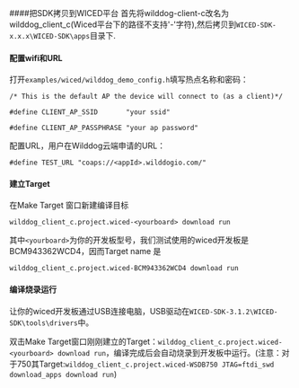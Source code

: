 ####把SDK拷贝到WICED平台
首先将wilddog\-client\-c改名为wilddog\_client\_c(Wiced平台下的路径不支持'-'字符),然后拷贝到`WICED-SDK-x.x.x\WICED-SDK\apps`目录下.

#### 配置wifi和URL

打开`examples/wiced/wilddog_demo_config.h`填写热点名称和密码：

	/* This is the default AP the device will connect to (as a client)*/

	#define CLIENT_AP_SSID       "your ssid"

	#define CLIENT_AP_PASSPHRASE "your ap password"


配置URL，用户在Wilddog云端申请的URL：

	#define TEST_URL "coaps://<appId>.wilddogio.com/"

#### 建立Target

在Make Target 窗口新建编译目标

`wilddog_client_c.project.wiced-<yourboard> download run`

其中`<yourboard>`为你的开发板型号，我们测试使用的wiced开发板是BCM943362WCD4，因而Target name 是 

`wilddog_client_c.project.wiced-BCM943362WCD4 download run`

#### 编译烧录运行

让你的wiced开发板通过USB连接电脑，USB驱动在`WICED-SDK-3.1.2\WICED-SDK\tools\drivers`中。

双击Make Target窗口刚刚建立的Target：`wilddog_client_c.project.wiced-<yourboard> download run`，编译完成后会自动烧录到开发板中运行。(注意：对于750其Target:`wilddog_client_c.project.wiced-WSDB750 JTAG=ftdi_swd download_apps download run`)